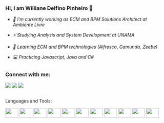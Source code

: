 ### Hi, I am Williane Delfino Pinheiro 👋
  
  - _🔭 I’m currently working as ECM and BPM Solutions Architect at Ambiente Livre_

  - _⚡ Studying Analysis and System Development at UNAMA_
    
  - _🌱 Learning ECM and BPM technologies (Alfresco, Camunda, Zeebe)_
  
  - _💻 Practicing Javascript, Java and C#_

##

### Connect with me:

<div>
  <a href=https://www.instagram.com/delfino_williane/ target=_blank><img src=https://img.shields.io/badge/Instagram-E4405F?style=for-the-badge&logo=instagram&logoColor=white target=_blank></a>
  <a href= https://www.linkedin.com/in/williane-pinheiro/ target=_blank><img src=https://img.shields.io/badge/LinkedIn-0077B5?style=for-the-badge&logo=linkedin&logoColor=white target=_blank></a>
  <a href="mailto:willy.pinheiro.94@gmail.com?subject=Questions"><img src=https://img.shields.io/badge/Gmail-D14836?style=for-the-badge&logo=gmail&logoColor=white target=_blank></a>
  
</div>

##
Languages and Tools:

<div>
<img src="https://cdn.jsdelivr.net/gh/devicons/devicon/icons/html5/html5-original.svg"/ height=30 width=40>
<img src="https://cdn.jsdelivr.net/gh/devicons/devicon/icons/css3/css3-original.svg"/ height=30 width=40>
<img src="https://cdn.jsdelivr.net/gh/devicons/devicon/icons/javascript/javascript-original.svg" / height=30 width=40>
<img src="https://cdn.jsdelivr.net/gh/devicons/devicon/icons/java/java-original.svg"/ height=30 width=40>
<img src="https://cdn.jsdelivr.net/gh/devicons/devicon/icons/bitbucket/bitbucket-original-wordmark.svg"/ height=30 width=40>
<img src="https://cdn.jsdelivr.net/gh/devicons/devicon/icons/docker/docker-original.svg"/ height=30 width=40>
<img src="https://cdn.jsdelivr.net/gh/devicons/devicon/icons/kubernetes/kubernetes-plain.svg"/ height=30 width=40>
<img src="https://cdn.jsdelivr.net/gh/devicons/devicon/icons/linux/linux-original.svg"/ height=30 width=40>
<img src="https://cdn.jsdelivr.net/gh/devicons/devicon/icons/moodle/moodle-original.svg"/ height=30 width=40>
<img src="https://cdn.jsdelivr.net/gh/devicons/devicon/icons/postgresql/postgresql-original.svg"/ height=30 width=40>
<img src="https://cdn.jsdelivr.net/gh/devicons/devicon/icons/spring/spring-original.svg"/ height=30 width=40>  
</div>
